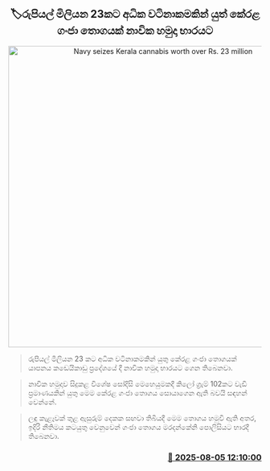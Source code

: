 <p align='center'><b><h2 align='center' title='Navy seizes Kerala cannabis worth over Rs. 23 million'>🏷රුපියල් මිලියන 23කට අධික වටිනාකමකින් යුත් කේරළ ගංජා තොගයක් නාවික හමුදා භාරයට</h2></b></p>
<p align='center'><img src='https://helakuru.sgp1.cdn.digitaloceanspaces.com/esana/images/lib/kerala-kansa.jpg' width='600' alt='Navy seizes Kerala cannabis worth over Rs. 23 million'></p>

> රුපියල් මිලියන 23 කට අධික වටිනාකමකින් යුතු කේරළ ගංජා තොගයක් යාපනය කඩෙයිකාඩු ප්‍රදේශයේ දී නාවික හමුදා භාරයට ගෙන තිබෙනවා.

> නාවික හමුදාව සිදුකළ විශේෂ සෝදිසි මෙහෙයුමකදී කිලෝ ග්‍රැම් 102කට වැඩි ප්‍රමාණයකින් යුතු මෙම කේරළ ගංජා තොගය සොයාගෙන ඇති බවයි සඳහන් වෙන්නේ.

> ලඳු කැළෑවක් තුළ ඇසුරුම් දෙකක සඟවා තිබියදී මෙම තොගය හමුවි ඇති අතර, ඉදිරි නීතිමය කටයුතු වෙනුවෙන් ගංජා තොගය මරදන්කේනි පොලිසියට භාරදී තිබෙනවා.



<h3 align='right'><a href='https://www.helakuru.lk/esana/p/112446/'>📅 2025-08-05 12:10:00</a></h3>
